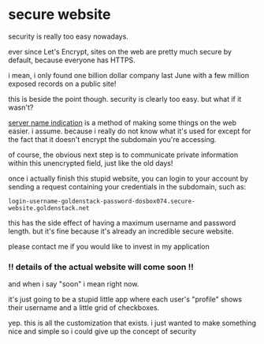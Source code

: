 # secure website

security is really too easy nowadays.

ever since Let's Encrypt, sites on the web are pretty much secure by default, because everyone has HTTPS.

i mean, i only found one billion dollar company last June with a few million exposed records on a public site!

this is beside the point though. security is clearly too easy. but what if it wasn't?

[server name indication](https://en.wikipedia.org/wiki/Server_Name_Indication) is a method of making some things on the web easier. i assume. because i really do not know what it's used for except for the fact that it doesn't encrypt the subdomain you're accessing.

of course, the obvious next step is to communicate private information within this unencrypted field, just like the old days! 

once i actually finish this stupid website, you can login to your account by sending a request containing your credentials in the subdomain, such as:

`login-username-goldenstack-password-dosbox074.secure-website.goldenstack.net`

this has the side effect of having a maximum username and password length. but it's fine because it's already an incredible secure website.

please contact me if you would like to invest in my application

### !! details of the actual website will come soon !!

and when i say "soon" i mean right now.

it's just going to be a stupid little app where each user's "profile" shows their username and a little grid of checkboxes.

yep. this is all the customization that exists. i just wanted to make something nice and simple so i could give up the concept of security



